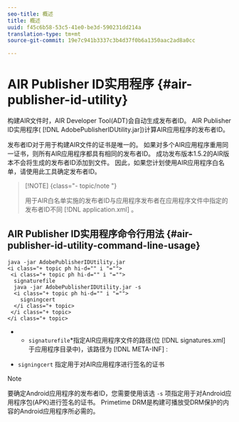 ```yaml
---
seo-title: 概述
title: 概述
uuid: f45c6b58-53c5-41e0-be3d-590231dd214a
translation-type: tm+mt
source-git-commit: 19e7c941b3337c3b4d37f0b6a1350aac2ad8a0cc

---
```



# AIR Publisher ID实用程序 {#air-publisher-id-utility}

构建AIR文件时，AIR Developer Tool(ADT)会自动生成发布者ID。 AIR Publisher ID实用程序( [!DNL AdobePublisherIDUtility.jar])计算AIR应用程序的发布者ID。

发布者ID对于用于构建AIR文件的证书是唯一的。 如果对多个AIR应用程序重用同一证书，则所有AIR应用程序都具有相同的发布者ID。 成功发布版本1.5.2的AIR版本不会将生成的发布者ID添加到文件。 因此，如果您计划使用AIR应用程序白名单，请使用此工具确定发布者ID。

>[!NOTE] {class=&quot;- topic/note &quot;}
>
>用于AIR白名单实施的发布者ID与应用程序发布者在应用程序文件中指定的发布者ID不同 [!DNL application.xml] 。

## AIR Publisher ID实用程序命令行用法 {#air-publisher-id-utility-command-line-usage}

```
java -jar AdobePublisherIDUtility.jar 
<i class="+ topic ph hi-d="" i "="">
 <i class="+ topic ph hi-d="" i "="">
  signaturefile 
  java -jar AdobePublisherIDUtility.jar -s 
  <i class="+ topic ph hi-d="" i "="">
    signingcert
  </i class="+ topic>
 </i class="+ topic>
</i class="+ topic>
```

* 
   * `signaturefile`*指定AIR应用程序文件的路径(位 [!DNL signatures.xml] 于应用程序目录中)，该路径为 [!DNL META-INF] :

* `signingcert` 指定用于对AIR应用程序进行签名的证书

>[!NOTE]
>
>要确定Android应用程序的发布者ID，您需要使用该选 `-s` 项指定用于对Android应用程序包(APK)进行签名的证书。 Primetime DRM是构建可播放受DRM保护的内容的Android应用程序所必需的。
